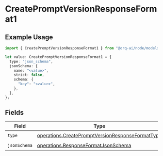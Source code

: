 # CreatePromptVersionResponseFormat1

## Example Usage

```typescript
import { CreatePromptVersionResponseFormat1 } from "@orq-ai/node/models/operations";

let value: CreatePromptVersionResponseFormat1 = {
  type: "json_schema",
  jsonSchema: {
    name: "<value>",
    strict: false,
    schema: {
      "key": "<value>",
    },
  },
};
```

## Fields

| Field                                                                                                                | Type                                                                                                                 | Required                                                                                                             | Description                                                                                                          |
| -------------------------------------------------------------------------------------------------------------------- | -------------------------------------------------------------------------------------------------------------------- | -------------------------------------------------------------------------------------------------------------------- | -------------------------------------------------------------------------------------------------------------------- |
| `type`                                                                                                               | [operations.CreatePromptVersionResponseFormatType](../../models/operations/createpromptversionresponseformattype.md) | :heavy_check_mark:                                                                                                   | N/A                                                                                                                  |
| `jsonSchema`                                                                                                         | [operations.ResponseFormatJsonSchema](../../models/operations/responseformatjsonschema.md)                           | :heavy_check_mark:                                                                                                   | N/A                                                                                                                  |